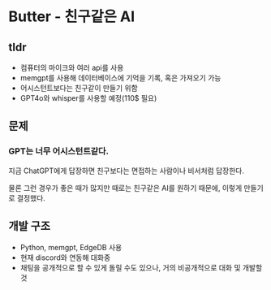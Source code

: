 # Butter - 친구같은 AI

## tldr

- 컴퓨터의 마이크와 여러 api를 사용
- memgpt를 사용해 데이터베이스에 기억을 기록, 혹은 가져오기 가능
- 어시스턴트보다는 친구같이 만들기 위함
- GPT4o와 whisper를 사용할 예정(110$ 필요)

## 문제

### GPT는 너무 어시스턴트같다.

지금 ChatGPT에게 답장하면 친구보다는 면접하는 사람이나 비서처럼 답장한다.

물론 그런 경우가 좋은 때가 많지만 때로는 친구같은 AI를 원하기 때문에, 이렇게 만들기로 결정했다.

## 개발 구조

- Python, memgpt, EdgeDB 사용
- 현재 discord와 연동해 대화중
- 채팅을 공개적으로 할 수 있게 돌릴 수도 있으나, 거의 비공개적으로 대화 및 개발할 것


